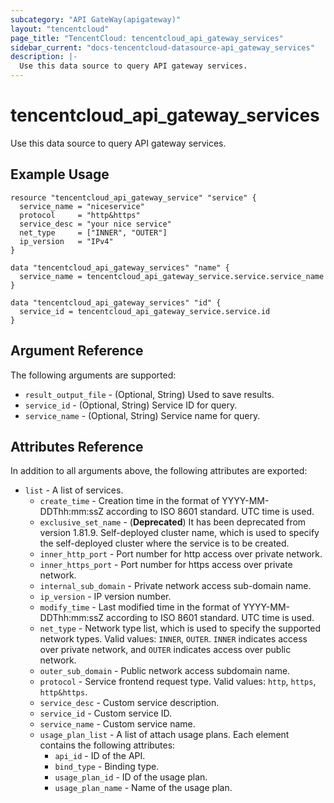 ```yaml
---
subcategory: "API GateWay(apigateway)"
layout: "tencentcloud"
page_title: "TencentCloud: tencentcloud_api_gateway_services"
sidebar_current: "docs-tencentcloud-datasource-api_gateway_services"
description: |-
  Use this data source to query API gateway services.
---
```


# tencentcloud_api_gateway_services

Use this data source to query API gateway services.

## Example Usage

```hcl
resource "tencentcloud_api_gateway_service" "service" {
  service_name = "niceservice"
  protocol     = "http&https"
  service_desc = "your nice service"
  net_type     = ["INNER", "OUTER"]
  ip_version   = "IPv4"
}

data "tencentcloud_api_gateway_services" "name" {
  service_name = tencentcloud_api_gateway_service.service.service_name
}

data "tencentcloud_api_gateway_services" "id" {
  service_id = tencentcloud_api_gateway_service.service.id
}
```

## Argument Reference

The following arguments are supported:

* `result_output_file` - (Optional, String) Used to save results.
* `service_id` - (Optional, String) Service ID for query.
* `service_name` - (Optional, String) Service name for query.

## Attributes Reference

In addition to all arguments above, the following attributes are exported:

* `list` - A list of services.
  * `create_time` - Creation time in the format of YYYY-MM-DDThh:mm:ssZ according to ISO 8601 standard. UTC time is used.
  * `exclusive_set_name` - (**Deprecated**) It has been deprecated from version 1.81.9. Self-deployed cluster name, which is used to specify the self-deployed cluster where the service is to be created.
  * `inner_http_port` - Port number for http access over private network.
  * `inner_https_port` - Port number for https access over private network.
  * `internal_sub_domain` - Private network access sub-domain name.
  * `ip_version` - IP version number.
  * `modify_time` - Last modified time in the format of YYYY-MM-DDThh:mm:ssZ according to ISO 8601 standard. UTC time is used.
  * `net_type` - Network type list, which is used to specify the supported network types. Valid values: `INNER`, `OUTER`. `INNER` indicates access over private network, and `OUTER` indicates access over public network.
  * `outer_sub_domain` - Public network access subdomain name.
  * `protocol` - Service frontend request type. Valid values: `http`, `https`, `http&https`.
  * `service_desc` - Custom service description.
  * `service_id` - Custom service ID.
  * `service_name` - Custom service name.
  * `usage_plan_list` - A list of attach usage plans. Each element contains the following attributes:
    * `api_id` - ID of the API.
    * `bind_type` - Binding type.
    * `usage_plan_id` - ID of the usage plan.
    * `usage_plan_name` - Name of the usage plan.


